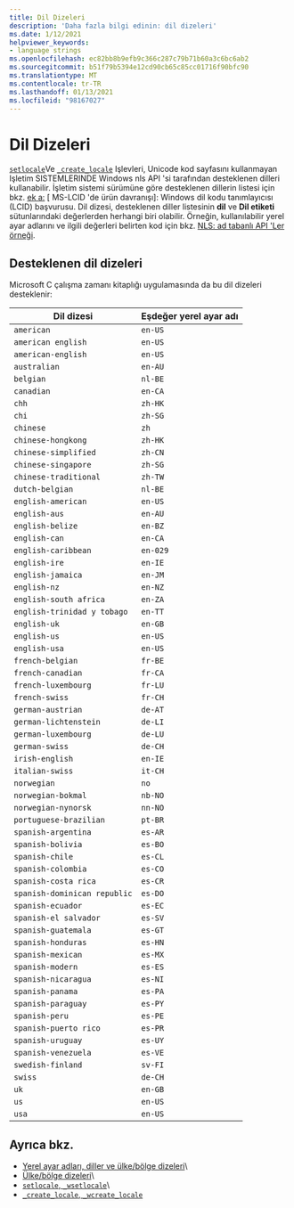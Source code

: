 ```yaml
---
title: Dil Dizeleri
description: 'Daha fazla bilgi edinin: dil dizeleri'
ms.date: 1/12/2021
helpviewer_keywords:
- language strings
ms.openlocfilehash: ec82bb8b9efb9c366c287c79b71b60a3c6bc6ab2
ms.sourcegitcommit: b51f79b5394e12cd90cb65c85cc01716f90bfc90
ms.translationtype: MT
ms.contentlocale: tr-TR
ms.lasthandoff: 01/13/2021
ms.locfileid: "98167027"
---
```

# <a name="language-strings"></a>Dil Dizeleri

[`setlocale`](../c-runtime-library/reference/setlocale-wsetlocale.md)Ve [`_create_locale`](../c-runtime-library/reference/create-locale-wcreate-locale.md) Işlevleri, Unicode kod sayfasını kullanmayan Işletim SISTEMLERINDE Windows nls API 'si tarafından desteklenen dilleri kullanabilir. İşletim sistemi sürümüne göre desteklenen dillerin listesi için bkz. [ek a:](/openspecs/windows_protocols/ms-lcid/a9eac961-e77d-41a6-90a5-ce1a8b0cdb9c) \[ MS-LCID 'de ürün davranışı]: Windows dil kodu tanımlayıcısı (LCID) başvurusu. Dil dizesi, desteklenen diller listesinin **dil** ve **Dil etiketi** sütunlarındaki değerlerden herhangi biri olabilir. Örneğin, kullanılabilir yerel ayar adlarını ve ilgili değerleri belirten kod için bkz. [NLS: ad tabanlı API 'Ler örneği](/windows/win32/intl/nls--name-based-apis-sample).

## <a name="supported-language-strings"></a>Desteklenen dil dizeleri

Microsoft C çalışma zamanı kitaplığı uygulamasında da bu dil dizeleri desteklenir:

|Dil dizesi|Eşdeğer yerel ayar adı|
|---------------------|----------------------------|
|`american`|`en-US`|
|`american english`|`en-US`|
|`american-english`|`en-US`|
|`australian`|`en-AU`|
|`belgian`|`nl-BE`|
|`canadian`|`en-CA`|
|`chh`|`zh-HK`|
|`chi`|`zh-SG`|
|`chinese`|`zh`|
|`chinese-hongkong`|`zh-HK`|
|`chinese-simplified`|`zh-CN`|
|`chinese-singapore`|`zh-SG`|
|`chinese-traditional`|`zh-TW`|
|`dutch-belgian`|`nl-BE`|
|`english-american`|`en-US`|
|`english-aus`|`en-AU`|
|`english-belize`|`en-BZ`|
|`english-can`|`en-CA`|
|`english-caribbean`|`en-029`|
|`english-ire`|`en-IE`|
|`english-jamaica`|`en-JM`|
|`english-nz`|`en-NZ`|
|`english-south africa`|`en-ZA`|
|`english-trinidad y tobago`|`en-TT`|
|`english-uk`|`en-GB`|
|`english-us`|`en-US`|
|`english-usa`|`en-US`|
|`french-belgian`|`fr-BE`|
|`french-canadian`|`fr-CA`|
|`french-luxembourg`|`fr-LU`|
|`french-swiss`|`fr-CH`|
|`german-austrian`|`de-AT`|
|`german-lichtenstein`|`de-LI`|
|`german-luxembourg`|`de-LU`|
|`german-swiss`|`de-CH`|
|`irish-english`|`en-IE`|
|`italian-swiss`|`it-CH`|
|`norwegian`|`no`|
|`norwegian-bokmal`|`nb-NO`|
|`norwegian-nynorsk`|`nn-NO`|
|`portuguese-brazilian`|`pt-BR`|
|`spanish-argentina`|`es-AR`|
|`spanish-bolivia`|`es-BO`|
|`spanish-chile`|`es-CL`|
|`spanish-colombia`|`es-CO`|
|`spanish-costa rica`|`es-CR`|
|`spanish-dominican republic`|`es-DO`|
|`spanish-ecuador`|`es-EC`|
|`spanish-el salvador`|`es-SV`|
|`spanish-guatemala`|`es-GT`|
|`spanish-honduras`|`es-HN`|
|`spanish-mexican`|`es-MX`|
|`spanish-modern`|`es-ES`|
|`spanish-nicaragua`|`es-NI`|
|`spanish-panama`|`es-PA`|
|`spanish-paraguay`|`es-PY`|
|`spanish-peru`|`es-PE`|
|`spanish-puerto rico`|`es-PR`|
|`spanish-uruguay`|`es-UY`|
|`spanish-venezuela`|`es-VE`|
|`swedish-finland`|`sv-FI`|
|`swiss`|`de-CH`|
|`uk`|`en-GB`|
|`us`|`en-US`|
|`usa`|`en-US`|

## <a name="see-also"></a>Ayrıca bkz.

- [Yerel ayar adları, diller ve ülke/bölge dizeleri](../c-runtime-library/locale-names-languages-and-country-region-strings.md)\
- [Ülke/bölge dizeleri](../c-runtime-library/country-region-strings.md)\
- [`setlocale`, `_wsetlocale`](../c-runtime-library/reference/setlocale-wsetlocale.md)\
- [`_create_locale`, `_wcreate_locale`](../c-runtime-library/reference/create-locale-wcreate-locale.md)
